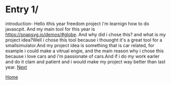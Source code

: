 # Entry 1/

introduction- Hello ithis year freedom project i'm learnign how to do javascpit. And my main tool for this year is https://snapsvg.io/demos/#globe. And why did i chose this? and what is my project idea?Well i chose this tool because i thouoght it's a great tool for a smallsimulator.And my project idea is something that is car related, for example i could make a vitrual engie, and the main reason why i chose this because i love cars and i'm passionate of cars.And if i do my work earler and do it clam and patient and i would make my project way better than last year.
[Next](entry02.md)

[Home](../README.md)